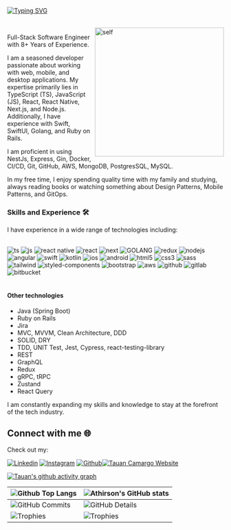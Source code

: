 [![Typing SVG](https://readme-typing-svg.demolab.com?font=Fira+Code&pause=1000&random=false&width=435&lines=Hello%2C+I'm+Tauan+FullStack+developer%C2%A0%E2%9C%A8)](https://git.io/typing-svg)

<br/>
<a href="https://github.com/tauantcamargo"><img align="right" src="https://avatars.githubusercontent.com/u/16005211?v=4" align="left" width="300" alt="self"/></a>


Full-Stack Software Engineer with 8+ Years of Experience.

I am a seasoned developer passionate about working with web, mobile, and desktop applications. My expertise primarily lies in TypeScript (TS), JavaScript (JS), React, React Native, Next.js, and Node.js. Additionally, I have experience with Swift, SwiftUI, Golang, and Ruby on Rails.

I am proficient in using NestJs, Express, Gin, Docker, CI/CD, Git, GitHub, AWS, MongoDB, PostgresSQL, MySQL.

In my free time, I enjoy spending quality time with my family and studying, always reading books or watching something about Design Patterns, Mobile Patterns, and GitOps.

### Skills and Experience 🛠️

I have experience in a wide range of technologies including:

<div style="display: inline_block"><br/>
  <img alig="center" alt="ts" src="https://img.shields.io/badge/TypeScript-007ACC?style=for-the-badge&logo=typescript&logoColor=white"/>
  <img alig="center" alt="js" src="https://img.shields.io/badge/JavaScript-F7DF1E?style=for-the-badge&logo=javascript&logoColor=black"/>
  <img alig="center" alt="react native" src="https://img.shields.io/badge/React_Native-20232A?style=for-the-badge&logo=react&logoColor=61DAFB"/>
  <img alig="center" alt="react" src="https://img.shields.io/badge/React-20232A?style=for-the-badge&logo=react&logoColor=61DAFB"/>
  <img alig="center" alt="next" src="https://img.shields.io/badge/Next-20232A?style=for-the-badge&logo=reacts&logoColor=61DAFB"/>
  <img alig="center" alt="GOLANG" src="https://img.shields.io/badge/go-%2300ADD8.svg?style=for-the-badge&logo=go&logoColor=white"/>
  <img alig="center" alt="redux" src="https://img.shields.io/badge/Redux-593D88?style=for-the-badge&logo=redux&logoColor=white"/>
  <img alig="center" alt="nodejs" src="https://img.shields.io/badge/Node.js-43853D?style=for-the-badge&logo=node.js&logoColor=white"/>
  <img alig="center" alt="angular" src="https://img.shields.io/badge/Angular-DD0031?style=for-the-badge&logo=angular&logoColor=white"/>
  <img alig="center" alt="swift" src="https://img.shields.io/badge/Swift-FA7343?style=for-the-badge&logo=swift&logoColor=white"/>
  <img alig="center" alt="kotlin" src="https://img.shields.io/badge/Kotlin-0095D5?&style=for-the-badge&logo=kotlin&logoColor=white"/>
  <img alig="center" alt="ios" src="https://img.shields.io/badge/iOS-000000?style=for-the-badge&logo=ios&logoColor=white"/>
  <img alig="center" alt="android" src="https://img.shields.io/badge/Android-3DDC84?style=for-the-badge&logo=android&logoColor=white"/>
  <img alig="center" alt="html5" src="https://img.shields.io/badge/HTML5-E34F26?style=for-the-badge&logo=html5&logoColor=white"/>
  <img alig="center" alt="css3" src="https://img.shields.io/badge/CSS3-1572B6?style=for-the-badge&logo=css3&logoColor=white"/>
  <img alig="center" alt="sass" src="https://img.shields.io/badge/Sass-CC6699?style=for-the-badge&logo=sass&logoColor=white"/>
  <img alig="center" alt="tailwind" src="https://img.shields.io/badge/Tailwind_CSS-38B2AC?style=for-the-badge&logo=tailwind-css&logoColor=white"/>
  <img alig="center" alt="styled-components" src="https://img.shields.io/badge/styled--components-DB7093?style=for-the-badge&logo=styled-components&logoColor=white"/>
  <img alig="center" alt="bootstrap" src="https://img.shields.io/badge/Bootstrap-563D7C?style=for-the-badge&logo=bootstrap&logoColor=white"/>
  <img alig="center" alt="aws" src="https://img.shields.io/badge/Amazon_AWS-232F3E?style=for-the-badge&logo=amazon-aws&logoColor=white"/>
  <img alig="center" alt="github" src="https://img.shields.io/badge/GitHub-100000?style=for-the-badge&logo=github&logoColor=white"/>
  <img alig="center" alt="gitlab" src="https://img.shields.io/badge/GitLab-330F63?style=for-the-badge&logo=gitlab&logoColor=white"/>
  <img alig="center" alt="bitbucket" src="https://img.shields.io/badge/Bitbucket-0747a6?style=for-the-badge&logo=bitbucket&logoColor=white"/>
</div><br/>

#### Other technologies

- Java (Spring Boot)
- Ruby on Rails
- Jira
- MVC, MVVM, Clean Architecture, DDD
- SOLID, DRY
- TDD, UNIT Test, Jest, Cypress, react-testing-library
- REST
- GraphQL
- Redux
- gRPC, tRPC
- Zustand
- React Query

I am constantly expanding my skills and knowledge to stay at the forefront of the tech industry.

## Connect with me 🌐

Check out my:

[![Linkedin](https://img.shields.io/badge/LinkedIn-0077B5?style=for-the-badge&logo=linkedin&logoColor=white)](https://www.linkedin.com/in/tauan-tathiell/) [![Instagram](https://img.shields.io/badge/Instagram-E4405F?style=for-the-badge&logo=instagram&logoColor=white)](https://www.instagram.com/tauantcamargo.dev) [![Github](https://img.shields.io/badge/Github-E5505E?style=for-the-badge&logo=github&logoColor=white)](https://www.github.com/tauantcamargo)[![Tauan Camargo Website](https://img.shields.io/badge/TauanTCamargo-000000?style=for-the-badge&logo=react&logoColor=white)](https://bunchsoftware.dev)

[![Tauan's github activity graph](https://github-readme-activity-graph.vercel.app/graph?username=tauantcamargo)](https://github.com/tauantcamargo/github-readme-activity-graph)

| ![Github Top Langs](https://github-readme-stats.vercel.app/api/top-langs/?username=tauantcamargo&layout=compact&theme=radical) | ![Athirson's GitHub stats](https://github-readme-stats.vercel.app/api?username=tauantcamargo&include=private&theme=radical&show_icons=true&hide_border=True&line_height=20&PAT_1) |
| ----------- | ----------- |
| ![GitHub Commits](https://github-readme-streak-stats.herokuapp.com/?user=tauantcamargo&theme=radical&ring=e73737&currStreakNum=ffffff&hide_border=true) | ![GitHub Details](https://github-profile-summary-cards.vercel.app/api/cards/profile-details?username=tauantcamargo&theme=radical) |
| ![Trophies](https://github-profile-trophy.vercel.app/?username=tauantcamargo&row=1&column=6&theme=radical&margin-w=15&margin-h=15) | ![Trophies](https://github-profile-trophy.vercel.app/?username=tauantcamargo&row=1&column=6&theme=radical&margin-w=15&margin-h=15) |


